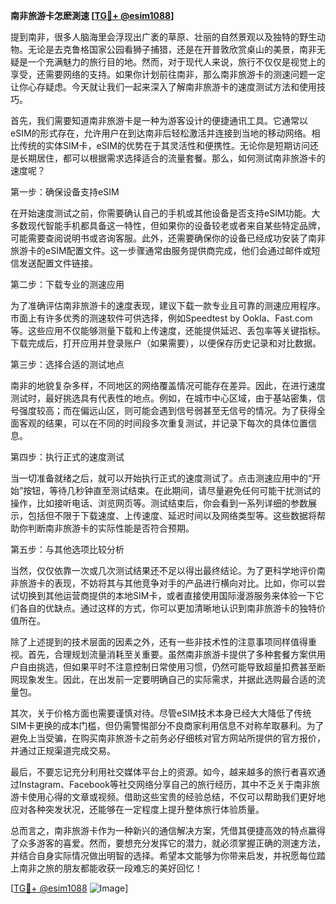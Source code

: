 **南非旅游卡怎麽測速 [[TG💪+ @esim1088](https://t.me/s/esim1088)]**

提到南非，很多人脑海里会浮现出广袤的草原、壮丽的自然景观以及独特的野生动物。无论是去克鲁格国家公园看狮子捕猎，还是在开普敦欣赏桌山的美景，南非无疑是一个充满魅力的旅行目的地。然而，对于现代人来说，旅行不仅仅是视觉上的享受，还需要网络的支持。如果你计划前往南非，那么南非旅游卡的测速问题一定让你心存疑虑。今天就让我们一起来深入了解南非旅游卡的速度测试方法和使用技巧。

首先，我们需要知道南非旅游卡是一种为游客设计的便捷通讯工具。它通常以eSIM的形式存在，允许用户在到达南非后轻松激活并连接到当地的移动网络。相比传统的实体SIM卡，eSIM的优势在于其灵活性和便携性。无论你是短期访问还是长期居住，都可以根据需求选择适合的流量套餐。那么，如何测试南非旅游卡的速度呢？

第一步：确保设备支持eSIM

在开始速度测试之前，你需要确认自己的手机或其他设备是否支持eSIM功能。大多数现代智能手机都具备这一特性，但如果你的设备较老或者来自某些特定品牌，可能需要查阅说明书或咨询客服。此外，还需要确保你的设备已经成功安装了南非旅游卡的eSIM配置文件。这一步骤通常由服务提供商完成，他们会通过邮件或短信发送配置文件链接。

第二步：下载专业的测速应用

为了准确评估南非旅游卡的速度表现，建议下载一款专业且可靠的测速应用程序。市面上有许多优秀的测速软件可供选择，例如Speedtest by Ookla、Fast.com等。这些应用不仅能够测量下载和上传速度，还能提供延迟、丢包率等关键指标。下载完成后，打开应用并登录账户（如果需要），以便保存历史记录和对比数据。

第三步：选择合适的测试地点

南非的地貌复杂多样，不同地区的网络覆盖情况可能存在差异。因此，在进行速度测试时，最好挑选具有代表性的地点。例如，在城市中心区域，由于基站密集，信号强度较高；而在偏远山区，则可能会遇到信号弱甚至无信号的情况。为了获得全面客观的结果，可以在不同的时间段多次重复测试，并记录下每次的具体位置信息。

第四步：执行正式的速度测试

当一切准备就绪之后，就可以开始执行正式的速度测试了。点击测速应用中的“开始”按钮，等待几秒钟直至测试结束。在此期间，请尽量避免任何可能干扰测试的操作，比如接听电话、浏览网页等。测试结束后，你会看到一系列详细的参数展示，包括但不限于下载速度、上传速度、延迟时间以及网络类型等。这些数据将帮助你判断南非旅游卡的实际性能是否符合预期。

第五步：与其他选项比较分析

当然，仅仅依靠一次或几次测试结果还不足以得出最终结论。为了更科学地评价南非旅游卡的表现，不妨将其与其他竞争对手的产品进行横向对比。比如，你可以尝试切换到其他运营商提供的本地SIM卡，或者直接使用国际漫游服务来体验一下它们各自的优缺点。通过这样的方式，你可以更加清晰地认识到南非旅游卡的独特价值所在。

除了上述提到的技术层面的因素之外，还有一些非技术性的注意事项同样值得重视。首先，合理规划流量消耗至关重要。虽然南非旅游卡提供了多种套餐方案供用户自由挑选，但如果平时不注意控制日常使用习惯，仍然可能导致超量扣费甚至断网现象发生。因此，在出发前一定要明确自己的实际需求，并据此选购最合适的流量包。

其次，关于价格方面也需要谨慎对待。尽管eSIM技术本身已经大大降低了传统SIM卡更换的成本门槛，但仍需警惕部分不良商家利用信息不对称牟取暴利。为了避免上当受骗，在购买南非旅游卡之前务必仔细核对官方网站所提供的官方报价，并通过正规渠道完成交易。

最后，不要忘记充分利用社交媒体平台上的资源。如今，越来越多的旅行者喜欢通过Instagram、Facebook等社交网络分享自己的旅行经历，其中不乏关于南非旅游卡使用心得的文章或视频。借助这些宝贵的经验总结，不仅可以帮助我们更好地应对各种突发状况，还能够在一定程度上提升整体旅行体验质量。

总而言之，南非旅游卡作为一种新兴的通信解决方案，凭借其便捷高效的特点赢得了众多游客的喜爱。然而，要想充分发挥它的潜力，就必须掌握正确的测速方法，并结合自身实际情况做出明智的选择。希望本文能够为你带来启发，并祝愿每位踏上南非之旅的朋友都能收获一段难忘的美好回忆！

[[TG💪+ @esim1088](https://t.me/s/esim1088) ![Image](https://i.postimg.cc/4NQfJmqS/Snipaste-2025-05-13-00-14-12.png)]
